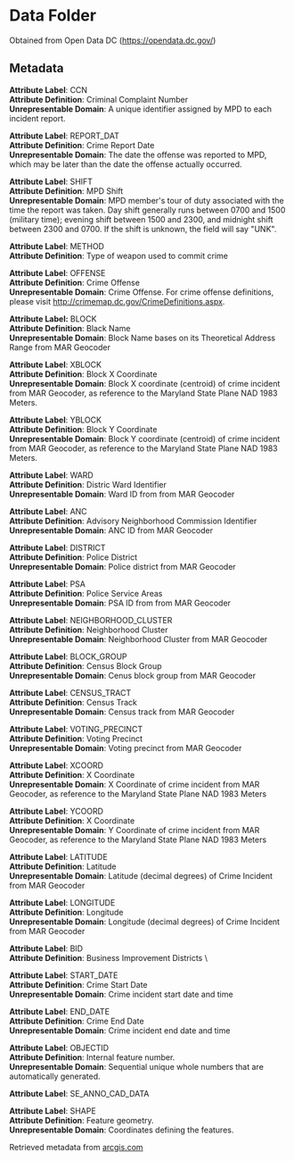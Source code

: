 # Data Folder

Obtained from Open Data DC (https://opendata.dc.gov/)

## Metadata

**Attribute Label**: CCN \
**Attribute Definition**: Criminal Complaint Number \
**Unrepresentable Domain**: A unique identifier assigned by MPD to each incident report. 

**Attribute Label**: REPORT_DAT \
**Attribute Definition**: Crime Report Date \
**Unrepresentable Domain**: The date the offense was reported to MPD, which may be later than the date the offense actually occurred. 

**Attribute Label**: SHIFT \
**Attribute Definition**: MPD Shift \
**Unrepresentable Domain**: MPD member's tour of duty associated with the time the report was taken. Day shift generally runs between 0700 and 1500 (military time); evening shift between 1500 and 2300, and midnight shift between 2300 and 0700. If the shift is unknown, the field will say "UNK". 

**Attribute Label**: METHOD \
**Attribute Definition**: Type of weapon used to commit crime

**Attribute Label**: OFFENSE \
**Attribute Definition**: Crime Offense \
**Unrepresentable Domain**: Crime Offense. For crime offense definitions, please visit http://crimemap.dc.gov/CrimeDefinitions.aspx.

**Attribute Label:** BLOCK \
**Attribute Definition**: Black Name \
**Unrepresentable Domain**: Block Name bases on its Theoretical Address Range from MAR Geocoder

**Attribute Label**: XBLOCK \
**Attribute Definition**: Block X Coordinate \
**Unrepresentable Domain**: Block X coordinate (centroid) of crime incident from MAR Geocoder, as reference to the Maryland State Plane NAD 1983 Meters.

**Attribute Label**: YBLOCK \
**Attribute Definition**: Block Y Coordinate \
**Unrepresentable Domain**: Block Y coordinate (centroid) of crime incident from MAR Geocoder, as reference to the Maryland State Plane NAD 1983 Meters.

**Attribute Label**: WARD \
**Attribute Definition**: Distric Ward Identifier \
**Unrepresentable Domain**: Ward ID from from MAR Geocoder

**Attribute Label**: ANC \
**Attribute Definition**: Advisory Neighborhood Commission Identifier \
**Unrepresentable Domain**: ANC ID from MAR Geocoder

**Attribute Label**: DISTRICT \
**Attribute Definition**: Police District \
**Unrepresentable Domain**: Police district from MAR Geocoder

**Attribute Label**: PSA \
**Attribute Definition**: Police Service Areas \
**Unrepresentable Domain**: PSA ID from from MAR Geocoder

**Attribute Label**: NEIGHBORHOOD_CLUSTER \
**Attribute Definition**: Neighborhood Cluster \
**Unrepresentable Domain**: Neighborhood Cluster from MAR Geocoder

**Attribute Label**: BLOCK_GROUP \
**Attribute Definition**: Census Block Group \
**Unrepresentable Domain**: Cenus block group from MAR Geocoder

**Attribute Label**: CENSUS_TRACT \
**Attribute Definition**: Census Track \
**Unrepresentable Domain**: Census track from MAR Geocoder

**Attribute Label**: VOTING_PRECINCT \
**Attribute Definition**: Voting Precinct \
**Unrepresentable Domain**: Voting precinct from MAR Geocoder

**Attribute Label**: XCOORD \
**Attribute Definition**: X Coordinate \
**Unrepresentable Domain**: X Coordinate of crime incident from MAR Geocoder, as reference to the Maryland State Plane NAD 1983 Meters

**Attribute Label**: YCOORD \
**Attribute Definition**: X Coordinate \
**Unrepresentable Domain**: Y Coordinate of crime incident from MAR Geocoder, as reference to the Maryland State Plane NAD 1983 Meters

**Attribute Label**: LATITUDE \
**Attribute Definition**: Latitude \
**Unrepresentable Domain**: Latitude (decimal degrees) of Crime Incident from MAR Geocoder

**Attribute Label**: LONGITUDE \
**Attribute Definition**: Longitude \
**Unrepresentable Domain**: Longitude (decimal degrees) of Crime Incident from MAR Geocoder

**Attribute Label**: BID \
**Attribute Definition**: Business Improvement Districts \

**Attribute Label**: START_DATE \
**Attribute Definition**: Crime Start Date \
**Unrepresentable Domain**: Crime incident start date and time

**Attribute Label**: END_DATE \
**Attribute Definition**: Crime End Date \
**Unrepresentable Domain**: Crime incident end date and time

**Attribute Label**: OBJECTID \
**Attribute Definition**: Internal feature number. \
**Unrepresentable Domain**: Sequential unique whole numbers that are automatically generated.

**Attribute Label**: SE_ANNO_CAD_DATA

**Attribute Label**: SHAPE \
**Attribute Definition**: Feature geometry. \
**Unrepresentable Domain**: Coordinates defining the features.

Retrieved metadata from [arcgis.com](https://www.arcgis.com/sharing/rest/content/items/619c5bd17ca2411db0689bb0a211783c/info/metadata/metadata.xml?format=default&output=html)
